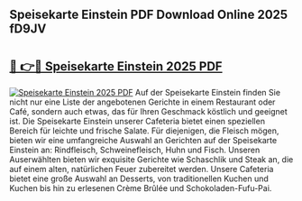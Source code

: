 ## Speisekarte Einstein PDF Download Online 2025 fD9JV

# <h2><a href="http://gc7t89b.nevu.top/?p=Speisekarte+Einstein">🔗 👉🔴 Speisekarte Einstein 2025 PDF</a></h2>

[![Speisekarte Einstein 2025 PDF](https://i.imgur.com/dBaPXMq.png)](http://gc7t89b.nevu.top/?p=Speisekarte+Einstein)
Auf der Speisekarte Einstein finden Sie nicht nur eine Liste der angebotenen Gerichte in einem Restaurant oder Café, sondern auch etwas, das für Ihren Geschmack köstlich und geeignet ist. Die Speisekarte Einstein unserer Cafeteria bietet einen speziellen Bereich für leichte und frische Salate. Für diejenigen, die Fleisch mögen, bieten wir eine umfangreiche Auswahl an Gerichten auf der Speisekarte Einstein an: Rindfleisch, Schweinefleisch, Huhn und Fisch. Unseren Auserwählten bieten wir exquisite Gerichte wie Schaschlik und Steak an, die auf einem alten, natürlichen Feuer zubereitet werden. Unsere Cafeteria bietet eine große Auswahl an Desserts, von traditionellen Kuchen und Kuchen bis hin zu erlesenen Crème Brûlée und Schokoladen-Fufu-Pai.
